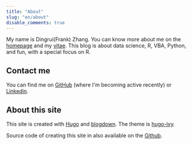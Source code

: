 ```yaml
---
title: "About"
slug: "en/about"
disable_comments: true
---
```


My name is Dingrui(Frank) Zhang. You can know more about me on the [homepage](/) and my [vitae](https://www.ding-rui.org/vitae). This blog is about data science, R, VBA, Python, and fun, with a special focus on R. 

## Contact me

You can find me on [GitHub](https://github.com/frankzhangsyd/) (where I'm becoming active recently) or [Linkedin](https://www.linkedin.com/in/dingrui-zhang/).

## About this site

This site is created with [Hugo](https://gohugo.io) and [blogdown](https://github.com/rstudio/blogdown). The theme is [hugo-ivy](https://github.com/yihui/hugo-ivy).  

Source code of creating this site in also available on the [Github](https://github.com/frankzhangsyd/ding-rui.org).

